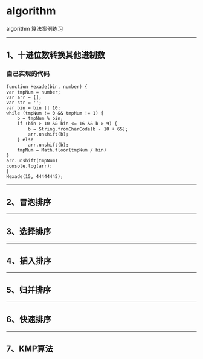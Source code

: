 # algorithm
algorithm  算法案例练习
<hr>

##  1、十进位数转换其他进制数 
###  自己实现的代码

    function Hexade(bin, number) {
    var tmpNum = number;
    var arr = [];
    var str = '';
    var bin = bin || 10;
    while (tmpNum != 0 && tmpNum != 1) {
        b = tmpNum % bin;
        if (bin > 10 && bin <= 16 && b > 9) {
            b = String.fromCharCode(b - 10 + 65);
            arr.unshift(b);
        } else
            arr.unshift(b);
        tmpNum = Math.floor(tmpNum / bin)
    }
    arr.unshift(tmpNum)
    console.log(arr);
    }
    Hexade(15, 44444445);
 <hr>

##  2、冒泡排序 


 <hr>

##  3、选择排序





 <hr>

##  4、插入排序





 <hr>

##  5、归并排序







 <hr>

##  6、快速排序






 <hr>

##  7、KMP算法